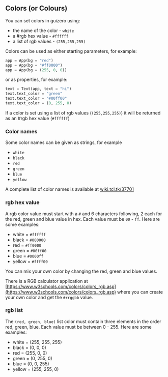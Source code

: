 ## Colors (or Colo**u**rs)

You can set colors in guizero using:

- the name of the color - `white`
- a #rgb hex value - `#ffffff`
- a list of rgb values - `(255,255,255)`

Colors can be used as either starting parameters, for example:

```python
app = App(bg = "red")
app = App(bg = "#ff0000")
app = App(bg = (255, 0, 0))
```

or as properties, for example:

```python
text = Text(app, text = "hi")
text.text_color = "green"
text.text_color = "#00ff00"
text.text_color = (0, 255, 0)
```

If a color is set using a list of rgb values (`(255,255,255)`) it will be returned as an #rgb hex value (`#ffffff`)

### Color names

Some color names can be given as strings, for example

- `white`
- `black`
- `red`
- `green`
- `blue`
- `yellow`

A complete list of color names is available at [wiki.tcl.tk/37701](https://wiki.tcl.tk/37701)

### rgb hex value

A rgb color value must start with a `#` and 6 characters following, 2 each for the red, green and blue value in hex. Each value must be `00` - `ff`. Here are some examples:

- white = `#ffffff`
- black = `#000000`
- red = `#ff0000`
- green = `#00ff00`
- blue = `#0000ff`
- yellow = `#ffff00`

You can mix your own color by changing the red, green and blue values.

There is a RGB calculator application at [https://www.w3schools.com/colors/colors_rgb.asp](https://www.w3schools.com/colors/colors_rgb.asp) where you can create your own color and get the `#rrggbb` value.

### rgb list

The `(red, green, blue)` list color must contain three elements in the order red, green, blue. Each value must be between 0 - 255. Here are some examples:

- white = (255, 255, 255)
- black = (0, 0, 0)
- red = (255, 0, 0)
- green = (0, 255, 0)
- blue = (0, 0, 255)
- yellow = (255, 255, 0)
